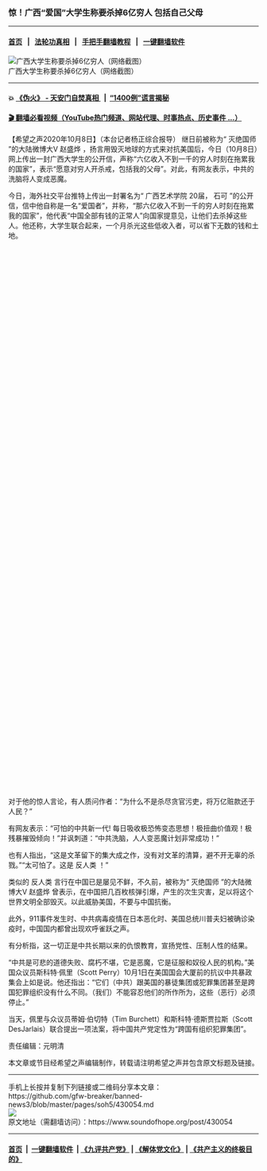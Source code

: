 ### 惊！广西“爱国”大学生称要杀掉6亿穷人 包括自己父母
------------------------

#### [首页](https://github.com/gfw-breaker/banned-news3/blob/master/README.md) &nbsp;&nbsp;|&nbsp;&nbsp; [法轮功真相](https://github.com/begood0513/basic/blob/master/README.md)  &nbsp;&nbsp;|&nbsp;&nbsp; [手把手翻墙教程](https://github.com/gfw-breaker/guides/wiki)  &nbsp;&nbsp;|&nbsp;&nbsp; [一键翻墙软件](https://github.com/gfw-breaker/nogfw/blob/master/README.md)  



<div><img alt="广西大学生称要杀掉6亿穷人（网络截图）" src="https://img.soundofhope.org/2020-10/1602159219659.png"/>
<br/><figcaption class="caption">
 广西大学生称要杀掉6亿穷人（网络截图）
</figcaption></div><hr/>

#### 💥 [《伪火》 - 天安门自焚真相 ](http://158.247.195.190:10000/videos/blog/weihuo.html)&nbsp; |&nbsp; [“1400例”谎言揭秘  ](http://158.247.195.190:10000/videos/blog/jiexi1400.html)

#### [ 🎬  翻墙必看视频（YouTube热门频道、网站代理、时事热点、历史事件 ...）](https://github.com/gfw-breaker/links/blob/master/banned.md)

<div><div class="Content__Wrapper sc-1bvya0-0 grZQxZ">
 <p class="meta-top">
  <span class="meta">
   【希望之声2020年10月8日】（本台记者杨正综合报导）
  </span>
  继日前被称为“
  <ok href="/term/392974">
   灭绝国师
  </ok>
  ”的大陆微博大V
  <ok href="/term/374797">
   赵盛烨
  </ok>
  ，扬言用毁灭地球的方式来对抗美国后，今日（10月8日）网上传出一封广西大学生的公开信，声称“六亿收入不到一千的穷人时刻在拖累我的国家”，表示“愿意对穷人开杀戒，包括我的父母”。对此，有网友表示，中共的洗脑将人变成恶魔。
 </p>
 <p>
  今日，海外社交平台推特上传出一封署名为“
  <ok href="/term/392965">
   广西艺术学院
  </ok>
  20届，
  <ok href="/term/392968">
   石可
  </ok>
  ”的公开信，信中他自称是一名“爱国者”，并称，“那六亿收入不到一千的穷人时刻在拖累我的国家”，他代表“中国全部有钱的正常人”向国家提意见，让他们去杀掉这些人。他还称，大学生联合起来，一个月杀光这些低收入者，可以省下无数的钱和土地。
 </p>
 <div class="soh-embed">
  <div class="soh-embed-inner">
   <div class="iframely-embed" style="max-width: 550px;">
    <div class="iframely-responsive" style="padding-bottom: 216.4034%;">
    </div>
   </div>
  </div>
 </div>
 <p>
  对于他的惊人言论，有人质问作者：“为什么不是杀尽贪官污吏，将万亿赃款还于人民？”
 </p>
 <div class="AD_Embed__Wrap-sc-1xslmin-0 igMuqX module desktop">
  <div>
  </div>
 </div>
 <p>
  有网友表示：“可怕的中共新一代! 每日吸收极恐怖变态思想！极扭曲价值观！极残暴摧毁倾向！”并讽刺道：“中共洗脑，人人变恶魔计划非常成功！”
 </p>
 <p>
  也有人指出，“这是文革留下的集大成之作，没有对文革的清算，避不开无辜的杀戮。”“太可怕了。这是
  <ok href="/term/64040">
   反人类
  </ok>
  ！”
 </p>
 <p>
  类似的
  <ok href="/term/64040">
   反人类
  </ok>
  言行在中国已是屡见不鲜，不久前，被称为“
  <ok href="/term/392974">
   灭绝国师
  </ok>
  ”的大陆微博大V
  <ok href="/term/374797">
   赵盛烨
  </ok>
  曾表示，在中国把几百枚核弹引爆，产生的次生灾害，足以将这个世界文明全部毁灭。以此威胁美国，不要与中国抗衡。
 </p>
 <p>
  此外，911事件发生时、中共病毒疫情在日本恶化时、美国总统川普夫妇被确诊染疫时，中国国内都曾出现欢呼雀跃之声。
 </p>
 <p>
  有分析指，这一切正是中共长期以来的仇恨教育，宣扬党性、压制人性的结果。
 </p>
 <p>
  “中共是可悲的道德失败、腐朽不堪，它是恶魔，它是征服和奴役人民的机构。”美国众议员斯科特·佩里（Scott Perry）10月1日在美国国会大厦前的抗议中共暴政集会上如是说。他还指出：“它们（中共）跟美国的暴徒集团或犯罪集团甚至是跨国犯罪组织没有什么不同。（我们）不能容忍他们的所作所为，这些（恶行）必须停止。”
 </p>
 <p>
  当天，佩里与众议员蒂姆·伯切特（Tim Burchett）和斯科特·德斯贾拉斯（Scott DesJarlais）联合提出一项法案，将中国共产党定性为“跨国有组织犯罪集团”。
 </p>
 <p class="meta-btm">
  责任编辑：元明清
 </p>
 <p class="meta-btm">
  本文章或节目经希望之声编辑制作，转载请注明希望之声并包含原文标题及链接。
 </p>
</div>
</div>
<hr/>
手机上长按并复制下列链接或二维码分享本文章：<br/>
https://github.com/gfw-breaker/banned-news3/blob/master/pages/soh5/430054.md <br/>
<a href='https://github.com/gfw-breaker/banned-news3/blob/master/pages/soh5/430054.md'><img src='https://github.com/gfw-breaker/banned-news3/blob/master/pages/soh5/430054.md.png'/></a> <br/>
原文地址（需翻墙访问）：https://www.soundofhope.org/post/430054


------------------------
#### [首页](https://github.com/gfw-breaker/banned-news3/blob/master/README.md) &nbsp;|&nbsp; [一键翻墙软件](https://github.com/gfw-breaker/nogfw/blob/master/README.md) &nbsp;| [《九评共产党》](https://github.com/gfw-breaker/9ping.md/blob/master/README.md#九评之一评共产党是什么) | [《解体党文化》](https://github.com/gfw-breaker/jtdwh.md/blob/master/README.md) | [《共产主义的终极目的》](https://github.com/gfw-breaker/gczydzjmd.md/blob/master/README.md)


<img src='http://gfw-breaker.win/banned-news3/pages/soh5/430054.md' width='0px' height='0px'/>